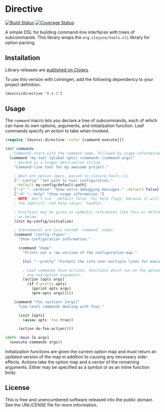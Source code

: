 Directive
=========

[![Build Status](https://travis-ci.org/greglook/directive.svg?branch=develop)](https://travis-ci.org/greglook/directive)
[![Coverage Status](https://coveralls.io/repos/greglook/directive/badge.png?branch=develop)](https://coveralls.io/r/greglook/directive?branch=develop)

A simple DSL for building command-line interfaces with trees of subcommands.
This library wraps the `org.clojure/tools.cli` library for option parsing.

## Installation

Library releases are [published on Clojars](https://clojars.org/mvxcvi/directive).

To use this version with Leiningen, add the following dependency to your project
definition:

```clojure
[mvxcvi/directive "0.4.2"]
```

## Usage

The `command` macro lets you declare a tree of subcommands, each of which can
have its own options, arguments, and initialization function. Leaf commands
specify an _action_ to take when invoked.

```clojure
(require '[mvxcvi.directive :refer [command execute]])

(def commands
  ; Commands start with the command name, followed by usage information.
  (command "my-tool [global opts] <command> [command args]"
    ; Second is a longer description string.
    "Command-line tool for my awesome project."

    ; Next are option specs, passed to clojure.tools.cli.
    ["--config" "Set path to tool configuration."
     :default my-config/default-path]
    ["-v" "--verbose" "Show extra debugging messages." :default false]
    ["-h" "--help" "Show usage information."]
    ; NOTE: don't use `:default false` for help flags, because it will break
    ; the implicit 'cmd help <args>' handler.

    ; Functions may be given as symbolic references like this or defined inline
    ; as below.
    (init my-config/initialize)

    ; Subcommands are just nested `command` nodes.
    (command "config <type>"
      "Show configuration information."

      (command "dump"
        "Prints out a raw version of the configuration map."

        [nil "--pretty" "Formats the info over multiple lines for easier viewing."]

        ; Leaf commands have actions, functions which run on the option map and
        ; any non-option arguments.
        (action [opts args]
          (if (:pretty opts)
            (pprint opts args)
            (prn opts args)))))

    (command "foo <action> [args]"
      "Low-level commands dealing with foos."

      (init [opts]
        (assoc opts :foo true))

      (action do-foo-action))))

(defn -main [& args]
  (execute commands args))
```

Initialization functions are given the current option map and must return an
updated version of the map in addition to causing any necessary side-effects.
Actions take the option map and a vector of the remaining arguments. Either may
be specified as a symbol or as an inline function body.

## License

This is free and unencumbered software released into the public domain.
See the UNLICENSE file for more information.
